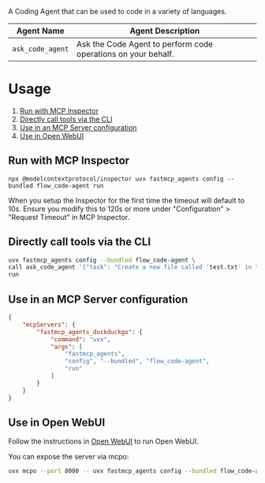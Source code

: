 A Coding Agent that can be used to code in a variety of languages.

| Agent Name | Agent Description |
|------------|-------------------|
| `ask_code_agent` | Ask the Code Agent to perform code operations on your behalf. |

# Usage
1. [Run with MCP Inspector](#run-with-mcp-inspector)
2. [Directly call tools via the CLI](#directly-call-tools-via-the-cli)
3. [Use in an MCP Server configuration](#use-in-an-mcp-server-configuration)
4. [Use in Open WebUI](#use-in-open-webui)

## Run with MCP Inspector

`npx @modelcontextprotocol/inspector uvx fastmcp_agents config --bundled flow_code-agent run`

When you setup the Inspector for the first time the timeout will default to 10s. Ensure you modify this to 120s or more under "Configuration" > "Request Timeout" in MCP Inspector.

## Directly call tools via the CLI

```bash
uvx fastmcp_agents config --bundled flow_code-agent \
call ask_code_agent '{"task": "Create a new file called 'test.txt' in the current directory."}' \
run
```

## Use in an MCP Server configuration

```json
{
    "mcpServers": {
        "fastmcp_agents_duckduckgo": {
            "command": "uvx",
            "args": [
                "fastmcp_agents",
                "config", "--bundled", "flow_code-agent",
                "run"
            ]
        }
    }
}
```

## Use in Open WebUI

Follow the instructions in [Open WebUI](../usage/web_ui.md) to run Open WebUI.

You can expose the server via mcpo:
```bash
uvx mcpo --port 8000 -- uvx fastmcp_agents config --bundled flow_code-agent run
``` 